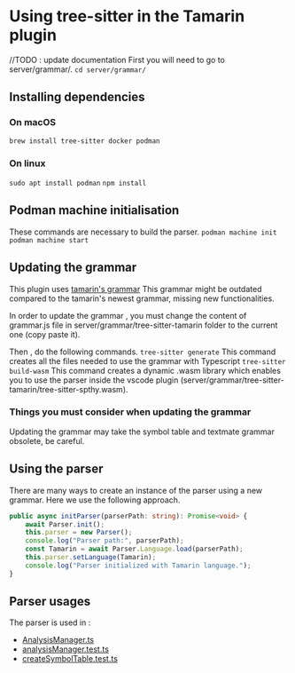 # Using tree-sitter in the Tamarin plugin
//TODO : update documentation
First you will need to go to server/grammar/.
```cd server/grammar/```

## Installing dependencies
### On macOS
```brew install tree-sitter docker podman``` 
### On linux
```sudo apt install podman``` 
```npm install``` 

## Podman machine initialisation
These commands are necessary to build the parser.
`podman machine init`
`podman machine start`

## Updating the grammar
This plugin uses [tamarin's grammar](https://github.com/tamarin-prover/tamarin-prover/blob/develop/tree-sitter/tree-sitter-spthy/grammar.js)
This grammar might be outdated compared to the tamarin's newest grammar, missing new functionalities.

In order to update the grammar , you must change the content of grammar.js file in server/grammar/tree-sitter-tamarin folder to the current one (copy paste it).

Then , do the following commands.
```tree-sitter generate``` This command creates all the files needed to use the grammar with Typescript
```tree-sitter build-wasm``` This command creates a dynamic .wasm library which enables you to use the parser inside the vscode plugin (server/grammar/tree-sitter-tamarin/tree-sitter-spthy.wasm).

### Things you must consider when updating the grammar
Updating the grammar may take the symbol table and textmate grammar obsolete, be careful.

## Using the parser
There are many ways to create an instance of the parser using a new grammar. Here we use the following approach.
```typescript
public async initParser(parserPath: string): Promise<void> {
    await Parser.init();
    this.parser = new Parser();
    console.log("Parser path:", parserPath);
    const Tamarin = await Parser.Language.load(parserPath);
    this.parser.setLanguage(Tamarin);
    console.log("Parser initialized with Tamarin language.");
}
```

## Parser usages
The parser is used in :
- [AnalysisManager.ts](server/src/AnalysisManager.ts)
- [analysisManager.test.ts](server/src/features/tests/analysisManager.test.ts)
- [createSymbolTable.test.ts](server/src/features/tests/createSymbolTable.test.ts)

